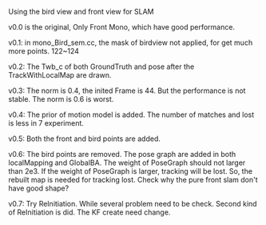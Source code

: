 Using the bird view and front view for SLAM

v0.0 is the original, Only Front Mono, which have good performance.

v0.1:
in mono_Bird_sem.cc, the mask of birdview not applied, for get much more points. 122~124

v0.2:
The Twb_c of both GroundTruth and pose after the TrackWithLocalMap are drawn.

v0.3:
The norm is 0.4, the inited Frame is 44. But the performance is not stable. The norm is 0.6 is worst.

v0.4:
The prior of motion model is added. The number of matches and lost is less in 7 experiment.

v0.5:
Both the front and bird points are added.

v0.6:
The bird points are removed. The pose graph are added in both localMapping and GlobalBA. The weight of PoseGraph should not larger than 2e3.
If the weight of PoseGraph is larger, tracking will be lost. So, the rebuilt map is needed for tracking lost.
Check why the pure front slam don't have good shape?

v0.7:
Try ReInitiation.
While several problem need to be check.
Second kind of ReInitiation is did. The KF create need change.